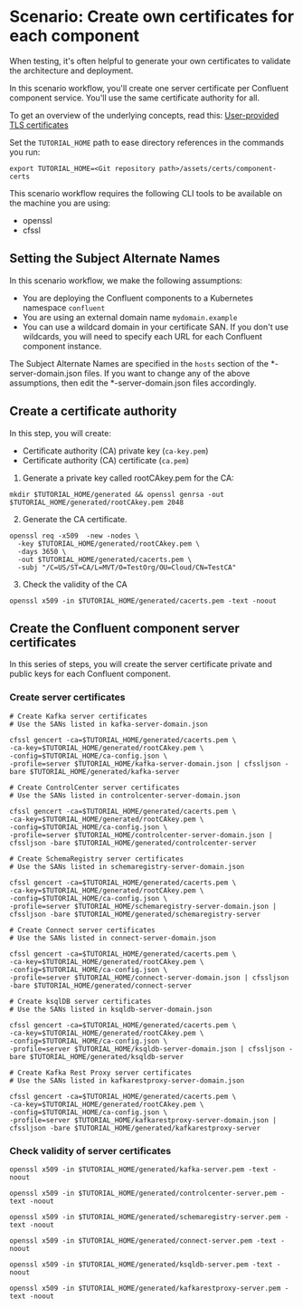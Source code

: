 # Scenario: Create own certificates for each component

When testing, it's often helpful to generate your own certificates to validate the architecture and deployment.

In this scenario workflow, you'll create one server certificate per Confluent component service. You'll use the same certificate authority for all.

To get an overview of the underlying concepts, read this: 
[User-provided TLS certificates](https://docs.confluent.io/operator/current/co-network-encryption.html#configure-user-provided-tls-certificates) 

Set the `TUTORIAL_HOME` path to ease directory references in the commands you run:
```
export TUTORIAL_HOME=<Git repository path>/assets/certs/component-certs
```

This scenario workflow requires the following CLI tools to be available on the machine you
are using:

- openssl
- cfssl

## Setting the Subject Alternate Names

In this scenario workflow, we make the following assumptions:

- You are deploying the Confluent components to a Kubernetes namespace `confluent`
- You are using an external domain name `mydomain.example`
- You can use a wildcard domain in your certificate SAN. If you don't use wildcards, 
  you will need to specify each URL for each Confluent component instance. 

The Subject Alternate Names are specified in the `hosts` section of the *-server-domain.json 
files. If you want to change any of the above assumptions, then edit the *-server-domain.json 
files accordingly.

## Create a certificate authority

In this step, you will create:

* Certificate authority (CA) private key (`ca-key.pem`)
* Certificate authority (CA) certificate (`ca.pem`)

1. Generate a private key called rootCAkey.pem for the CA:

```
mkdir $TUTORIAL_HOME/generated && openssl genrsa -out $TUTORIAL_HOME/generated/rootCAkey.pem 2048
```

2. Generate the CA certificate.

```
openssl req -x509  -new -nodes \
  -key $TUTORIAL_HOME/generated/rootCAkey.pem \
  -days 3650 \
  -out $TUTORIAL_HOME/generated/cacerts.pem \
  -subj "/C=US/ST=CA/L=MVT/O=TestOrg/OU=Cloud/CN=TestCA"
```

3. Check the validity of the CA

```
openssl x509 -in $TUTORIAL_HOME/generated/cacerts.pem -text -noout
```

## Create the Confluent component server certificates

In this series of steps, you will create the server certificate private and public keys
for each Confluent component.

### Create server certificates

```
# Create Kafka server certificates
# Use the SANs listed in kafka-server-domain.json

cfssl gencert -ca=$TUTORIAL_HOME/generated/cacerts.pem \
-ca-key=$TUTORIAL_HOME/generated/rootCAkey.pem \
-config=$TUTORIAL_HOME/ca-config.json \
-profile=server $TUTORIAL_HOME/kafka-server-domain.json | cfssljson -bare $TUTORIAL_HOME/generated/kafka-server

# Create ControlCenter server certificates
# Use the SANs listed in controlcenter-server-domain.json

cfssl gencert -ca=$TUTORIAL_HOME/generated/cacerts.pem \
-ca-key=$TUTORIAL_HOME/generated/rootCAkey.pem \
-config=$TUTORIAL_HOME/ca-config.json \
-profile=server $TUTORIAL_HOME/controlcenter-server-domain.json | cfssljson -bare $TUTORIAL_HOME/generated/controlcenter-server

# Create SchemaRegistry server certificates
# Use the SANs listed in schemaregistry-server-domain.json

cfssl gencert -ca=$TUTORIAL_HOME/generated/cacerts.pem \
-ca-key=$TUTORIAL_HOME/generated/rootCAkey.pem \
-config=$TUTORIAL_HOME/ca-config.json \
-profile=server $TUTORIAL_HOME/schemaregistry-server-domain.json | cfssljson -bare $TUTORIAL_HOME/generated/schemaregistry-server

# Create Connect server certificates
# Use the SANs listed in connect-server-domain.json

cfssl gencert -ca=$TUTORIAL_HOME/generated/cacerts.pem \
-ca-key=$TUTORIAL_HOME/generated/rootCAkey.pem \
-config=$TUTORIAL_HOME/ca-config.json \
-profile=server $TUTORIAL_HOME/connect-server-domain.json | cfssljson -bare $TUTORIAL_HOME/generated/connect-server

# Create ksqlDB server certificates
# Use the SANs listed in ksqldb-server-domain.json

cfssl gencert -ca=$TUTORIAL_HOME/generated/cacerts.pem \
-ca-key=$TUTORIAL_HOME/generated/rootCAkey.pem \
-config=$TUTORIAL_HOME/ca-config.json \
-profile=server $TUTORIAL_HOME/ksqldb-server-domain.json | cfssljson -bare $TUTORIAL_HOME/generated/ksqldb-server

# Create Kafka Rest Proxy server certificates
# Use the SANs listed in kafkarestproxy-server-domain.json

cfssl gencert -ca=$TUTORIAL_HOME/generated/cacerts.pem \
-ca-key=$TUTORIAL_HOME/generated/rootCAkey.pem \
-config=$TUTORIAL_HOME/ca-config.json \
-profile=server $TUTORIAL_HOME/kafkarestproxy-server-domain.json | cfssljson -bare $TUTORIAL_HOME/generated/kafkarestproxy-server
```

### Check validity of server certificates

```
openssl x509 -in $TUTORIAL_HOME/generated/kafka-server.pem -text -noout

openssl x509 -in $TUTORIAL_HOME/generated/controlcenter-server.pem -text -noout

openssl x509 -in $TUTORIAL_HOME/generated/schemaregistry-server.pem -text -noout

openssl x509 -in $TUTORIAL_HOME/generated/connect-server.pem -text -noout

openssl x509 -in $TUTORIAL_HOME/generated/ksqldb-server.pem -text -noout

openssl x509 -in $TUTORIAL_HOME/generated/kafkarestproxy-server.pem -text -noout
```